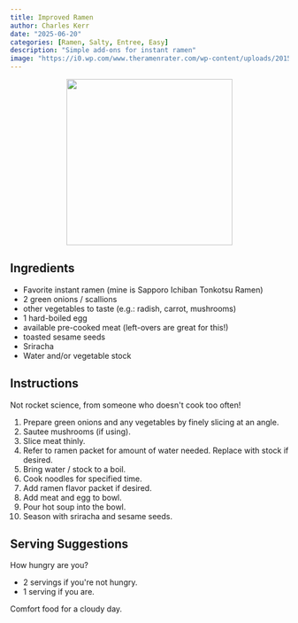 ```yaml
---
title: Improved Ramen
author: Charles Kerr
date: "2025-06-20"
categories: [Ramen, Salty, Entree, Easy]
description: "Simple add-ons for instant ramen"
image: "https://i0.wp.com/www.theramenrater.com/wp-content/uploads/2015/12/2015_12_2_1875_007a.jpg"
---
```


<!-- Replace the img src file path below with the same path you used in the YAML above -->
<p align="center">
  <img src="https://i0.wp.com/www.theramenrater.com/wp-content/uploads/2015/12/2015_12_2_1875_007a.jpg?w=500&ssl=1" width="300"/>
</p>

## Ingredients

- Favorite instant ramen (mine is Sapporo Ichiban Tonkotsu Ramen)
- 2 green onions / scallions
- other vegetables to taste (e.g.: radish, carrot, mushrooms)
- 1 hard-boiled egg
- available pre-cooked meat (left-overs are great for this!)
- toasted sesame seeds
- Sriracha
- Water and/or vegetable stock

## Instructions

Not rocket science, from someone who doesn't cook too often!

1. Prepare green onions and any vegetables by finely slicing at an angle.
2. Sautee mushrooms (if using).
3. Slice meat thinly.
4. Refer to ramen packet for amount of water needed.  Replace with stock if desired.
5. Bring water / stock to a boil.
6. Cook noodles for specified time.
7. Add ramen flavor packet if desired.
8. Add meat and egg to bowl.
9. Pour hot soup into the bowl.
10. Season with sriracha and sesame seeds.

## Serving Suggestions
How hungry are you?  

- 2 servings if you're not hungry.
- 1 serving if you are.

Comfort food for a cloudy day.
